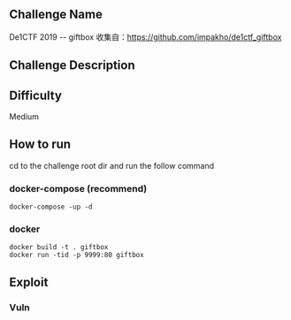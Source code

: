 ## Challenge Name

De1CTF 2019 -- giftbox
收集自：https://github.com/impakho/de1ctf_giftbox

## Challenge Description



## Difficulty

Medium

## How to run

cd to the challenge root dir and run the follow command

### docker-compose (recommend)

```
docker-compose -up -d
```

### docker

```
docker build -t . giftbox
docker run -tid -p 9999:80 giftbox
```

## Exploit

### Vuln
